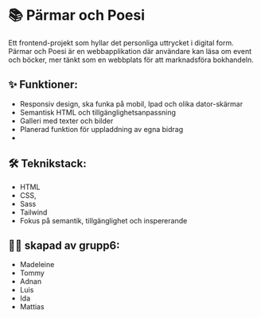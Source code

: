 # 📚 Pärmar och Poesi
Ett frontend-projekt som hyllar det personliga uttrycket i digital form. 
Pärmar och Poesi är en webbapplikation där användare kan läsa om event och böcker, 
mer tänkt som en webbplats för att marknadsföra bokhandeln.

##

## ✨ Funktioner:
- Responsiv design, ska funka på mobil, Ipad och olika dator-skärmar
- Semantisk HTML och tillgänglighetsanpassning
- Galleri med texter och bilder
- Planerad funktion för uppladdning av egna bidrag
-
## 🛠️ Teknikstack:
- HTML
- CSS,
- Sass
- Tailwind
- Fokus på semantik, tillgänglighet och inspererande 

## 👩‍💻 skapad av grupp6:
  - Madeleine
  - Tommy
  - Adnan
  - Luis
  - Ida
  - Mattias
    


  
